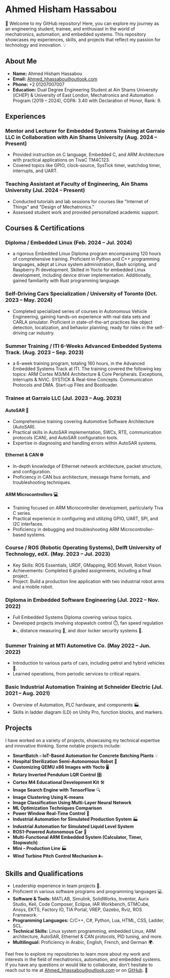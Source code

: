 
# Ahmed Hisham Hassabou

🚀 Welcome to my GitHub repository! Here, you can explore my journey as an engineering student, trainee, and enthusiast in the world of mechatronics, automation, and embedded systems. This repository showcases my experiences, skills, and projects that reflect my passion for technology and innovation. 💡

## About Me

- **Name:** Ahmed Hisham Hassabou
- **Email:** Ahmed_hhassabou@outlook.com
- **Phone:** +2 01207007007
- **Education:** Dual Degree Engineering Student at Ain Shams University (iCHEP) & University of East London, Mechatronics and Automation Program (2019 – 2024), CGPA: 3.40 with Declaration of Honor, Rank: 9.

## Experiences

### Mentor and Lecturer for Embedded Systems Training at Garraio LLC in Collaboration with Ain Shams University (Aug. 2024 – Present)
- Provided instruction on C language, Embedded C, and ARM Architecture with practical applications on TivaC TM4C123.
- Covered topics like GPIO, clock-source, SysTick timer, watchdog timer, interrupts, and UART.

### Teaching Assistant at Faculty of Engineering, Ain Shams University (Jul. 2024 – Present)
- Conducted tutorials and lab sessions for courses like "Internet of Things" and "Design of Mechatronics."
- Assessed student work and provided personalized academic support.

## Courses & Certifications

### Diploma / Embedded Linux (Feb. 2024 –  Jul. 2024)
- a rigorous Embedded Linux Diploma program encompassing 120 hours of comprehensive training. Proficient in Python and C++ programming languages, adept at Linux system administration, Bash scripting, and Raspberry Pi development. Skilled in Yocto for embedded Linux development, including device driver implementation. Additionally, gained familiarity with Rust programming language.

### Self-Driving Cars Specialization / University of Toronto (Oct. 2023 – May. 2024)
- Completed specialized series of courses in Autonomous Vehicle Engineering, gaining hands-on experience with real data sets and CARLA simulator. Proficient in state-of-the-art practices like object detection, localization, and behavior planning, ready for roles in the self-driving car industry.

### Summer Training / ITI 6-Weeks Advanced Embedded Systems Track. (Aug. 2023 –  Sep. 2023)
- a 6-week training program, totaling 160 hours, in the Advanced Embedded Systems Track at ITI. The training covered the following key topics: ARM Cortex M3/M4 Architecture & Core Peripherals. Exceptions, Interrupts & NVIC. SYSTICK & Real-time Concepts. Communication Protocols and DMA. Start-up Files and Bootloader.

### Trainee at Garraio LLC (Jul. 2023 – Aug. 2023)

#### AutoSAR 🚗
- Comprehensive training covering Automotive Software Architecture (AutoSAR).
- Practical skills in AutoSAR implementation, SWCs, RTE, communication protocols (CAN), and AutoSAR configuration tools.
- Expertise in diagnosing and handling errors within AutoSAR systems.

#### Ethernet & CAN 🌐
- In-depth knowledge of Ethernet network architecture, packet structure, and configuration.
- Proficiency in CAN bus architecture, message frame formats, and troubleshooting techniques.

#### ARM Microcontrollers 💻
- Training focused on ARM Microcontroller development, particularly Tiva C series.
- Practical experience in configuring and utilizing GPIO, UART, SPI, and I2C interfaces.
- Proficiency in debugging and troubleshooting ARM Microcontroller-based systems.

### Course / ROS (Robotic Operating Systems), Delft University of Technology, edX. (May. 2023 –  Jul. 2023)
- Key Skills: ROS Essentials, URDF, GMapping, ROS MoveIt, Robot Vision.
- Achievements: Completed 6 graded assignments, including a final project.
- Project: Build a production line application with two industrial robot arms and a mobile robot.

### Diploma in Embedded Software Engineering (Jul. 2022 – Nov. 2022)
- Full Embedded Systems Diploma covering various topics.
- Developed projects involving stopwatch control ⏱️, fan speed regulation 🌬️, distance measuring 📏, and door locker security systems 🔐.

### Summer Training at MTI Automotive Co. (May 2022 – Jun. 2022)
- Introduction to various parts of cars, including petrol and hybrid vehicles 🚗.
- Learned operations, from periodic services to critical repairs.

### Basic Industrial Automation Training at Schneider Electric (Jul. 2021 – Aug. 2021)
- Overview of Automation, PLC hardware, and components 🏭.
- Skills in ladder diagram (LD) on Unity Pro, function blocks, and markers.

## Projects

I have worked on a variety of projects, showcasing my technical expertise and innovative thinking. Some notable projects include:

- **SmartBatch – IoT-Based Automation for Concrete Batching Plants** 💡
- **Hospital Sterilization Semi-Autonomous Robot** 🦠
- **Customizing QEMU x86 Images with Yocto** 🖥️
- **Rotary Inverted Pendulum LQR Control** 🎛️
- **Cortex M4 Educational Development Kit** 🛠️
- **Image Search Engine with TensorFlow** 🔍
- **Image Clustering Using K-means**
- **Image Classification Using Multi-Layer Neural Network**
- **ML Optimization Techniques Comparison**
- **Power Window Real-Time Control** 💨
- **Industrial Automation for Simulated Production System** 🏭
- **Industrial Automation for Simulated Liquid Level System**
- **ROS1-Powered Autonomous Car** 🚗
- **Multi-Functional ARM Embedded System (Calculator, Timer, Stopwatch)**
- **Mini – Production Line** 🏭
- **Wind Turbine Pitch Control Mechanism** 🌬️

## Skills and Qualifications

- Leadership experience in team projects 🙌.
- Proficient in various software programs and programming languages 💻.
- **Software & Tools:** MATLAB, Simulink, SolidWorks, Inventor, Aurix Studio, Keil, Code Composer, Eclipse, IAR Workbench, STMCube, Ansys, EKTS, Factory IO, TIA Portal, VREP, Gazebo, Rviz, ROS Framework.
- **Programming Languages:** C/C++, C#, Python, Lua, HTML, CSS, Ladder, SCL.
- **Technical Skills:** Linux system programming, embedded Linux, ARM architecture, AutoSAR, Ethernet & CAN protocols, PID tuning, and more.
- **Multilingual:** Proficiency in Arabic, English, French, and German 🌍.

Feel free to explore my repositories to learn more about my work and interests in the field of mechatronics, automation, and embedded systems. If you have any questions or would like to collaborate, don't hesitate to reach out to me at Ahmed_hhassabou@outlook.com or on [GitHub](https://github.com/Ahmedhh1218). 📧
